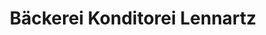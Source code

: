---
title: "Bäckerei Konditorei Lennartz"
url: /euskirchen/baeckerei-konditorei-lennartz-kirchheimer-strasse/
shop: Bäckerei
---